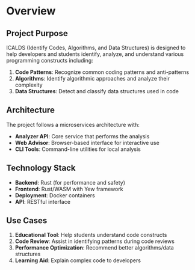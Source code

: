 # Overview

## Project Purpose

ICALDS (Identify Codes, Algorithms, and Data Structures) is designed to help developers and students identify, analyze, and understand various programming constructs including:

1. **Code Patterns**: Recognize common coding patterns and anti-patterns
2. **Algorithms**: Identify algorithmic approaches and analyze their complexity
3. **Data Structures**: Detect and classify data structures used in code

## Architecture

The project follows a microservices architecture with:

- **Analyzer API**: Core service that performs the analysis
- **Web Advisor**: Browser-based interface for interactive use
- **CLI Tools**: Command-line utilities for local analysis

## Technology Stack

- **Backend**: Rust (for performance and safety)
- **Frontend**: Rust/WASM with Yew framework
- **Deployment**: Docker containers
- **API**: RESTful interface

## Use Cases

1. **Educational Tool**: Help students understand code constructs
2. **Code Review**: Assist in identifying patterns during code reviews
3. **Performance Optimization**: Recommend better algorithms/data structures
4. **Learning Aid**: Explain complex code to developers
